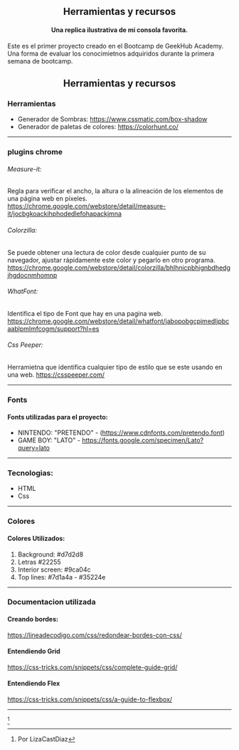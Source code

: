<h2 align="center">Herramientas y recursos</h2>

<h4 align="center">Una replica ilustrativa de mi consola favorita. </h4>


Este es el primer proyecto creado en el Bootcamp de GeekHub Academy. Una forma de evaluar los conocimietnos adquiridos durante la primera semana de bootcamp. 




<h2 align="center">Herramientas y recursos</h2>

### Herramientas

- Generador de Sombras: https://www.cssmatic.com/box-shadow 
- Generador de paletas de colores: https://colorhunt.co/

---
### plugins chrome
###### Measure-it:
Regla  para verificar el ancho, la altura o la alineación de los elementos de una página web en píxeles.
https://chrome.google.com/webstore/detail/measure-it/jocbgkoackihphodedlefohapackjmna

###### Colorzilla:
Se puede obtener una lectura de color desde cualquier punto de su navegador, ajustar rápidamente este color y pegarlo en otro programa. 
https://chrome.google.com/webstore/detail/colorzilla/bhlhnicpbhignbdhedgjhgdocnmhomnp

###### WhatFont:
Identifica el tipo de Font que hay en una pagina web.
https://chrome.google.com/webstore/detail/whatfont/jabopobgcpjmedljpbcaablpmlmfcogm/support?hl=es
###### Css Peeper:
Herramietna que identifica cualquier tipo de estilo que se este usando en una web.
https://csspeeper.com/

---
### Fonts
#### Fonts utilizadas para el proyecto:

- NINTENDO: "PRETENDO" - (https://www.cdnfonts.com/pretendo.font) 
- GAME BOY: "LATO" - https://fonts.google.com/specimen/Lato?query=lato  

---
### Tecnologias:
- HTML
- Css

---
### Colores 
#### Colores Utilizados: 
1. Background: #d7d2d8 
2. Letras #22255  
3. Interior screen: #9ca04c 
4. Top lines: #7d1a4a  -   #35224e


---
### Documentacion utilizada

#### Creando bordes:
https://lineadecodigo.com/css/redondear-bordes-con-css/ 

#### Entendiendo Grid
https://css-tricks.com/snippets/css/complete-guide-grid/ 

#### Entendiendo Flex
https://css-tricks.com/snippets/css/a-guide-to-flexbox/ 

---





[^1]

[^1]: Por LizaCastDiaz
